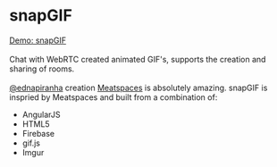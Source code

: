 snapGIF
=======
<a href='http://snapgif.com'>Demo: snapGIF</a>
<br /><br />
Chat with WebRTC created animated GIF's, supports the creation and sharing of rooms.
<br /><br />
<a href='https://twitter.com/ednapiranha'>@ednapiranha</a> creation <a href='https://chat.meatspac.es/'>Meatspaces</a> is absolutely amazing. snapGIF is inspried by Meatspaces and built from a combination of: 
<br />
<ul>
        <li>AngularJS</li>
        <li>HTML5</li>
        <li>Firebase</li>
        <li>gif.js</li>
        <li>Imgur</li>
</ul>    

